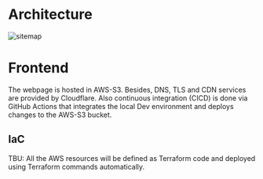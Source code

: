 # Architecture
![sitemap](https://github.com/memor24/myWebsite-frontend/assets/112832477/c717be40-2d98-4a72-a27d-fb56b163878b)

# Frontend
The webpage is hosted in AWS-S3. Besides, DNS, TLS and CDN services are provided by Cloudflare.
Also continuous integration (CICD) is done via GitHub Actions that integrates the local Dev environment and deploys changes to the AWS-S3 bucket.

## IaC
TBU: All the AWS resources will be defined as Terraform code and deployed using Terraform commands automatically.

